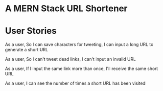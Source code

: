 # A MERN Stack URL Shortener 

# User Stories

As a user,
So I can save characters for tweeting,
I can input a long URL to generate a short URL

As a user,
So I can't tweet dead links,
I can't input an invalid URL

As a user,
If I input the same link more than once,
I'll receive the same short URL

As a user,
I can see the number of times a short URL has been visited
